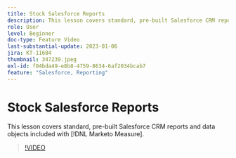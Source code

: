 ```yaml
---
title: Stock Salesforce Reports
description: This lesson covers standard, pre-built Salesforce CRM reports and data objects included with [!DNL Marketo Measure].
role: User
level: Beginner
doc-type: Feature Video
last-substantial-update: 2023-01-06
jira: KT-11684
thumbnail: 347239.jpeg
exl-id: f04bda49-e8b8-4759-8634-6af2034bcab7
feature: "Salesforce, Reporting"
---
```

# Stock Salesforce Reports

This lesson covers standard, pre-built Salesforce CRM reports and data objects included with [!DNL Marketo Measure].

>[!VIDEO](https://video.tv.adobe.com/v/347239/?quality=12&learn=on)
